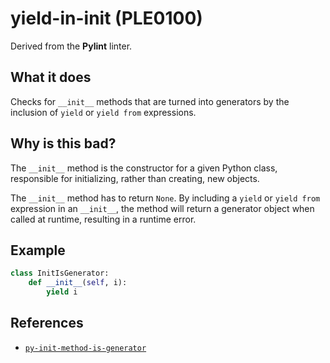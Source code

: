 # yield-in-init (PLE0100)

Derived from the **Pylint** linter.

## What it does
Checks for `__init__` methods that are turned into generators by the
inclusion of `yield` or `yield from` expressions.

## Why is this bad?
The `__init__` method is the constructor for a given Python class,
responsible for initializing, rather than creating, new objects.

The `__init__` method has to return `None`. By including a `yield` or
`yield from` expression in an `__init__`, the method will return a
generator object when called at runtime, resulting in a runtime error.

## Example
```python
class InitIsGenerator:
    def __init__(self, i):
        yield i
```

## References
* [`py-init-method-is-generator`](https://codeql.github.com/codeql-query-help/python/py-init-method-is-generator/)
